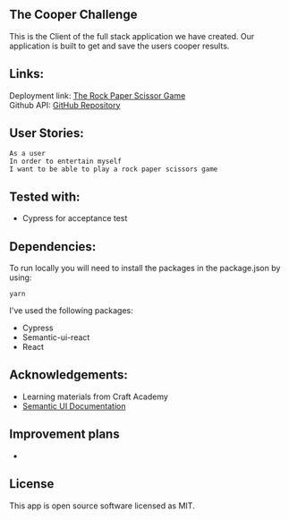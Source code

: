 ## The Cooper Challenge
This is the Client of the full stack application we have created. Our application is built to get and save the users cooper results.

## Links:
Deployment link: [The Rock Paper Scissor Game](whssl-cooper-challenge.netlify.app) \
Github API: [GitHub Repository](https://github.com/salindholm/rock_paper_scissors_challange.git)

## User Stories:
```
As a user
In order to entertain myself
I want to be able to play a rock paper scissors game
```
## Tested with:
- Cypress for acceptance test

## Dependencies:
To run locally you will need to install the packages in the package.json by using:
```
yarn
```
I've used the following packages:
- Cypress
- Semantic-ui-react
- React

## Acknowledgements:
- Learning materials from Craft Academy
- [Semantic UI Documentation](https://react.semantic-ui.com/)

## Improvement plans
- 

## License
This app is open source software licensed as MIT.